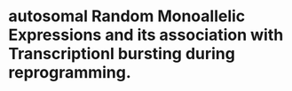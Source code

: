 # autosomal Random Monoallelic Expressions and its association with Transcriptionl bursting during reprogramming.
